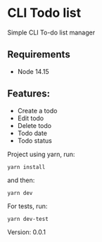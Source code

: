 # CLI Todo list
Simple CLI To-do list manager

## Requirements 

* Node 14.15

## Features:

* Create a todo
* Edit todo
* Delete todo
* Todo date
* Todo status

Project using yarn, run:
```
yarn install
```
and then:
```
yarn dev
```
For tests, run:
```
yarn dev-test
```

Version: 0.0.1
